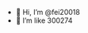 - 👋 Hi, I’m @fei20018
- 👀 I’m like 300274 

<!---
fei20018/fei20018 is a ✨ special ✨ repository because its `README.md` (this file) appears on your GitHub profile.
You can click the Preview link to take a look at your changes.
--->
